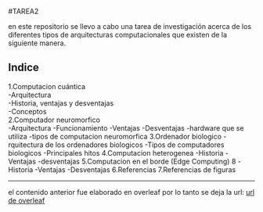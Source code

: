 #TAREA2

en este repositorio se llevo a cabo una tarea de investigación acerca de los diferentes tipos de arquitecturas computacionales que existen de la siguiente manera.
 
## Indice
1.Computacion cuántica  
-Arquitectura   
-Historia, ventajas y desventajas  
-Conceptos  
2.Computador neuromorfico  
-Arquitectura
-Funcionamiento
-Ventajas
-Desventajas
-hardware que se utiliza 
-tipos de computacion neuromorfica
3.Ordenador biologico 
-rquitectura de los ordenadores biologicos
-Tipos de computadores biologicos
-Principales hitos
4.Computacion heterogenea 
-Historia
-Ventajas
-desventajas
5.Computacion en el borde (Edge Computing) 8
-Historia
-Ventajas
-Desventajas
6.Referencias
7.Referencias de figuras 

---

el contenido anterior fue elaborado en overleaf por lo tanto se deja la url:
[url de overleaf](https://www.overleaf.com/read/svyvdpfyvnfb#5fcfad)